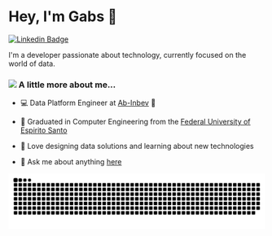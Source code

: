 # Hey, I'm Gabs 👋

[![Linkedin Badge](https://img.shields.io/badge/-GabrielFraga-blue?style=flat-square&logo=Linkedin&logoColor=white&link=https://www.linkedin.com/in/gabriel-f-fraga/)](https://www.linkedin.com/in/gabriel-f-fraga/)

I'm a developer passionate about technology, currently focused on the world of data.

### <img src="https://media.giphy.com/media/VgCDAzcKvsR6OM0uWg/giphy.gif" width="50"> A little more about me...  

- 💻 Data Platform Engineer at [Ab-Inbev](https://www.ab-inbev.com/) 🍻

- 📖 Graduated in Computer Engineering from the [Federal University of Espirito Santo](https://www.ufes.br/)

- 🖤 Love designing data solutions and learning about new technologies 
  
- 💬 Ask me about anything [here](https://github.com/gabsfava/gabsfava/issues)


<picture>
  <source
    media="(prefers-color-scheme: dark)"
    srcset="https://raw.githubusercontent.com/platane/snk/output/github-contribution-grid-snake-dark.svg"
  />
  <source
    media="(prefers-color-scheme: light)"
    srcset="https://raw.githubusercontent.com/platane/snk/output/github-contribution-grid-snake.svg"
  />
  <img
    alt="github contribution grid snake animation"
    src="https://raw.githubusercontent.com/platane/snk/output/github-contribution-grid-snake.svg"
  />
</picture>
